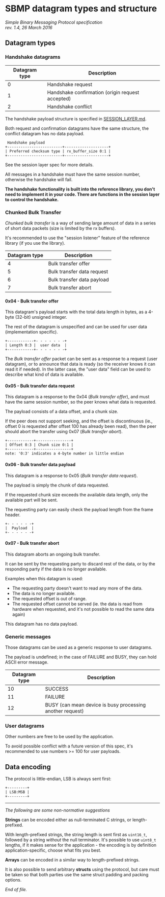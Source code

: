 # SBMP datagram types and structure

<i>
Simple Binary Messaging Protocol specification <br>
rev. 1.4, 26 March 2016
</i>

## Datagram types

### Handshake datagrams

| Datagram type | Description
| ------------- | -----------
| 0             | Handshake request
| 1             | Handshake confirmation (origin request accepted)
| 2             | Handshake conflict

The handshake payload structure is specified in
[SESSION_LAYER.md](SESSION_LAYER.md).

Both request and confirmation datagrams have the same structure, the conflict
datagram has no data payload.

```none
 Handshake payload
+-------------------------+--------------------+
| Preferred checksum type | rx_buffer_size 0:1 |
+-------------------------+--------------------+
```

See the session layer spec for more details.

All messages in a handshake must have the same session number, otherwise the
handshake will fail.

**The handshake functionality is built into the reference library, you don't
need to implement it in your code. There are functions in the session layer
to control the handshake.**


### Chunked Bulk Transfer

*Chunked bulk transfer* is a way of sending large amount of data in a series of
short data packets (size is limited by the rx buffers).

It's recommended to use the "session listener" feature of the reference library
(if you use the library).

| Datagram type | Description
| ------------- | -----------
| 4             | Bulk transfer offer
| 5             | Bulk transfer data request
| 6             | Bulk transfer data payload
| 7             | Bulk transfer abort


#### 0x04 - Bulk transfer offer

This datagram's payload starts with the total data length in bytes, as a 4-byte
(32-bit) unsigned integer.

The rest of the datagram is unspecified and can be used for user data
(implementation specific).

```none
+------------+- - - - - - -+
| Length 0:3 |  user data  |
+------------+- - - - - - -+
```

The *Bulk transfer offer* packet can be sent as a response to a request (user
datagram), or to announce that data is ready (so the receiver knows it can
read it if needed). In the latter case, the "user data" field can be used
to describe what kind of data is available.


#### 0x05 - Bulk transfer data request

This datagram is a response to the 0x04 (*Bulk transfer offer*), and must have
the same session number, so the peer knows what data is requested.

The payload consists of a data offset, and a chunk size.

If the peer does not support seeking, and the offset is discontinuous
(ie., offset 0 is requested after offset 100 has already been read), then the
peer should abort the transfer using 0x07 (*Bulk transfer abort*).

```none
+------------+----------------+
| Offset 0:3 | Chunk size 0:1 |
+------------+----------------+
note: '0:3' indicates a 4-byte number in little endian
```


#### 0x06 - Bulk transfer data payload

This datagram is a response to 0x05 (*Bulk transfer data request*).

The payload is simply the chunk of data requested.

If the requested chunk size exceeds the available data length, only the
available part will be sent.

The requesting party can easily check the payload length from the frame
header.

```none
+- - - - - -+
|  Payload  |
+- - - - - -+
```


#### 0x07 - Bulk transfer abort

This datagram aborts an ongoing bulk transfer.

It can be sent by the requesting party to discard rest of the data, or by the
responding party if the data is no longer available.

Examples when this datagram is used:

- The requesting party doesn't want to read any more of the data.
- The data is no longer available.
- The requested offset is out of range.
- The requested offset cannot be served (ie. the data is read from hardware when
  requested, and it's not possible to read the same data again)

This datagram has no data payload.


### Generic messages

Those datagrams can be used as a generic response to user datagrams.

The payload is undefined; in the case of FAILURE and BUSY, they can hold ASCII error message.

| Datagram type | Description
| ------------- | -----------
| 10            | SUCCESS
| 11            | FAILURE
| 12            | BUSY (can mean device is busy processing another request)


### User datagrams

Other numbers are free to be used by the application.

To avoid possible conflict with a future version of this spec, it's recommended to use 
numbers >= 100 for user payloads.


## Data encoding

The protocol is little-endian, LSB is always sent first:

```none
+---------+
| LSB:MSB |
+---------+
```

---

*The following are some non-normative suggestions*

**Strings** can be encoded either as null-terminated C strings, or length-prefixed.

With length-prefixed strings, the string length is sent first as `uint16_t`, followed by a string
*without* the null terminator. It's possible to use `uint8_t` lengths, if it makes sense for the
application - the encoding is by definition application-specific, choose what fits you best.

**Arrays** can be encoded in a similar way to length-prefixed strings.

It is also possible to send arbitrary **structs** using the protocol, but care must be taken so that
both parties use the same struct padding and packing options.

*End of file.*
